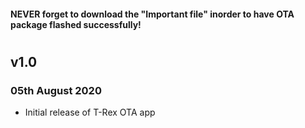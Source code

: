 #### NEVER forget to download the "Important file" inorder to have OTA package flashed successfully!
###
##
#
## v1.0
### 05th August 2020
* Initial release of T-Rex OTA app
